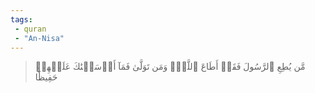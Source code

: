 ```yaml
---
tags: 
 - quran 
 - "An-Nisa"
---
```


> مَّن يُطِعِ ٱلرَّسُولَ فَقَدۡ أَطَاعَ ٱللَّهَۖ وَمَن تَوَلَّىٰ فَمَآ أَرۡسَلۡنَٰكَ عَلَيۡهِمۡ حَفِيظٗا
